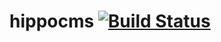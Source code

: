 # hippocms   [![Build Status](https://travis-ci.org/sandipan6d/hippocms.svg?branch=master)](https://travis-ci.org/sandipan6d/hippocms)
